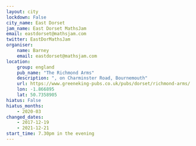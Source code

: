 ```yaml
---
layout: city                                           
lockdown: False
city_name: East Dorset                                                               
jam_name: East Dorset MathsJam
email: eastdorset@mathsjam.com
twitter: EastDorMathsJam
organiser:
    name: Barney
    email: eastdorset@mathsjam.com
location:
    group: england
    pub_name: "The Richmond Arms"
    description: ", on Charminster Road, Bournemouth"
    url: https://www.greeneking-pubs.co.uk/pubs/dorset/richmond-arms/
    lon: -1.866895
    lat: 50.7358905
hiatus: False
hiatus_months:
    - 2020-03
changed_dates:
    - 2017-12-19
    - 2021-12-21
start_time: 7.30pm in the evening
---
```

